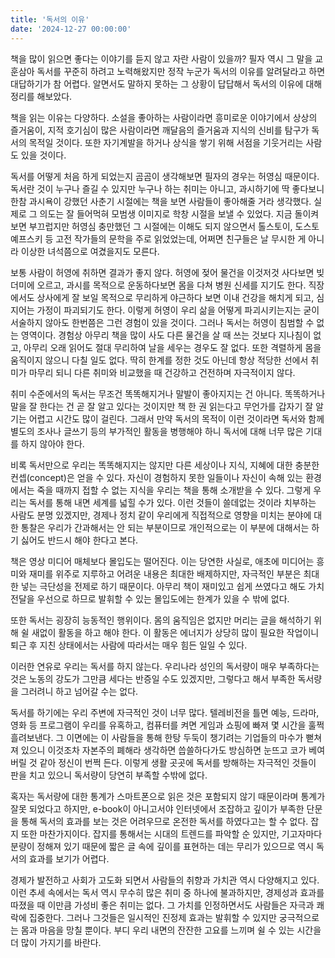 ```yaml
---
title: '독서의 이유'
date: '2024-12-27 00:00:00'
---
```


책을 많이 읽으면 좋다는 이야기를 듣지 않고 자란 사람이 있을까? 필자 역시 그 말을 교훈삼아 독서를 꾸준히 하려고 노력해왔지만 정작 누군가 독서의 이유를 알려달라고 하면 대답하기가 참 어렵다. 알면서도 말하지 못하는 그 상황이 답답해서 독서의 이유에 대해 정리를 해보았다.

책을 읽는 이유는 다양하다. 소설을 좋아하는 사람이라면 흥미로운 이야기에서 상상의 즐거움이, 지적 호기심이 많은 사람이라면 깨달음의 즐거움과 지식의 신비를 탐구가 독서의 목적일 것이다. 또한 자기계발을 하거나 상식을 쌓기 위해 서점을 기웃거리는 사람도 있을 것이다.

독서를 어떻게 처음 하게 되었는지 곰곰이 생각해보면 필자의 경우는 허영심 때문이다. 독서란 것이 누구나 즐길 수 있지만 누구나 하는 취미는 아니고, 과시하기에 딱 좋다보니 한참 과시욕이 강했던 사춘기 시절에는 책을 보면 사람들이 좋아해줄 거라 생각했다. 실제로 그 의도는 잘 들어먹혀 모범생 이미지로 학창 시절을 보낼 수 있었다. 지금 돌이켜보면 부끄럽지만 허영심 충만했던 그 시절에는 이해도 되지 않으면서 톨스토이, 도스토예프스키 등 고전 작가들의 문학을 주로 읽었었는데, 어쩌면 친구들은 날 무시한 게 아니라 이상한 녀석쯤으로 여겼을지도 모른다.

보통 사람이 허영에 취하면 결과가 좋지 않다. 허영에 젖어 물건을 이것저것 사다보면 빚더미에 오르고, 과시를 목적으로 운동하다보면 몸을 다쳐 병원 신세를 지기도 한다. 직장에서도 상사에게 잘 보일 목적으로 무리하게 야근하다 보면 이내 건강을 해치게 되고, 심지어는 가정이 파괴되기도 한다. 이렇게 허영이 우리 삶을 어떻게 파괴시키는지는 굳이 서술하지 않아도 한번쯤은 그런 경험이 있을 것이다.
그러나 독서는 허영이 침범할 수 없는 영역이다. 경험상 아무리 책을 많이 사도 다른 물건을 살 때 쓰는 것보다 지나침이 없고, 아무리 오래 읽어도 절대 무리하여 날을 세우는 경우도 잘 없다. 또한 격렬하게 몸을 움직이지 않으니 다칠 일도 없다. 딱히 한계를 정한 것도 아닌데 항상 적당한 선에서 취미가 마무리 되니 다른 취미와 비교했을 때 건강하고 건전하며 자극적이지 않다.

취미 수준에서의 독서는 무조건 똑똑해지거나 말발이 좋아지지는 건 아니다. 똑똑하거나 말을 잘 한다는 건 곧 잘 알고 있다는 것이지만 책 한 권 읽는다고 무언가를 갑자기 잘 알기는 어렵고 시간도 많이 걸린다. 그래서 만약 독서의 목적이 이런 것이라면 독서와 함께 별도의 조사나 글쓰기 등의 부가적인 활동을 병행해야 하니 독서에 대해 너무 많은 기대를 하지 않아야 한다. 

비록 독서만으로 우리는 똑똑해지지는 않지만 다른 세상이나 지식, 지혜에 대한 충분한 컨셉(concept)은 얻을 수 있다. 자신이 경험하지 못한 일들이나 자신이 속해 있는 환경에서는 죽을 때까지 접할 수 없는 지식을 우리는 책을 통해 소개받을 수 있다. 그렇게 우리는 독서를 통해 내면 세계를 넓힐 수가 있다. 이런 것들이 쓸데없는 것이라 치부하는 사람도 분명 있겠지만, 경제나 정치 같이 우리에게 직접적으로 영향을 미치는 분야에 대한 통찰은 우리가 간과해서는 안 되는 부분이므로 개인적으로는 이 부분에 대해서는 하기 싫어도 반드시 해야 한다고 본다.

책은 영상 미디어 매체보다 몰입도는 떨어진다. 이는 당연한 사실로, 애초에 미디어는 흥미와 재미를 위주로 지루하고 어려운 내용은 최대한 배제하지만, 자극적인 부분은 최대한 넣는 극단성을 전제로 하기 때문이다. 아무리 책이 재미있고 쉽게 쓰였다고 해도 가치 전달을 우선으로 하므로 발휘할 수 있는 몰입도에는 한계가 있을 수 밖에 없다.

또한 독서는 굉장히 능동적인 행위이다. 몸의 움직임은 없지만 머리는 글을 해석하기 위해 쉴 새없이 활동을 하고 해야 한다. 이 활동은 에너지가 상당히 많이 필요한 작업이니 퇴근 후 지친 상태에서는 사람에 따라서는 매우 힘든 일일 수 있다.

이러한 연유로 우리는 독서를 하지 않는다. 우리나라 성인의 독서량이 매우 부족하다는 것은 노동의 강도가 그만큼 세다는 반증일 수도 있겠지만, 그렇다고 해서 부족한 독서량을 그러려니 하고 넘어갈 수는 없다. 

독서를 하기에는 우리 주변에 자극적인 것이 너무 많다. 텔레비전을 틀면 예능, 드라마, 영화 등 프로그램이 우리를 유혹하고, 컴퓨터를 켜면 게임과 쇼핑에 빠져 몇 시간을 훌쩍 흘려보낸다. 그 이면에는 이 사람들을 통해 한탕 두둑이 챙기려는 기업들의 마수가 뻗쳐져 있으니 이것조차 자본주의 폐해라 생각하면 씁쓸하다가도 방심하면 눈뜨고 코가 베여버릴 것 같아 정신이 번쩍 든다. 이렇게 생활 곳곳에 독서를 방해하는 자극적인 것들이 판을 치고 있으니 독서량이 당연히 부족할 수밖에 없다.

혹자는 독서량에 대한 통계가 스마트폰으로 읽은 것은 포함되지 않기 때문이라며 통계가 잘못 되었다고 하지만, e-book이 아니고서야 인터넷에서 조잡하고 깊이가 부족한 단문을 통해 독서의 효과를 보는 것은 어려우므로 온전한 독서를 하였다고는 할 수 없다. 잡지 또한 마찬가지이다. 잡지를 통해서는 시대의 트렌드를 파악할 순 있지만, 기고자마다 분량이 정해져 있기 때문에 짧은 글 속에 깊이를 표현하는 데는 무리가 있으므로 역시 독서의 효과를 보기가 어렵다. 

경제가 발전하고 사회가 고도화 되면서 사람들의 취향과 가치관 역시 다양해지고 있다. 이런 추세 속에서는 독서 역시 무수히 많은 취미 중 하나에 불과하지만, 경제성과 효과를 따졌을 때 이만큼 가성비 좋은 취미는 없다. 그 가치를 인정하면서도 사람들은 자극과 쾌락에 집중한다. 그러나 그것들은 일시적인 진정제 효과는 발휘할 수 있지만 궁극적으로는 몸과 마음을 망칠 뿐이다. 부디 우리 내면의 잔잔한 고요를 느끼며 쉴 수 있는 시간을 더 많이 가지기를 바란다.
